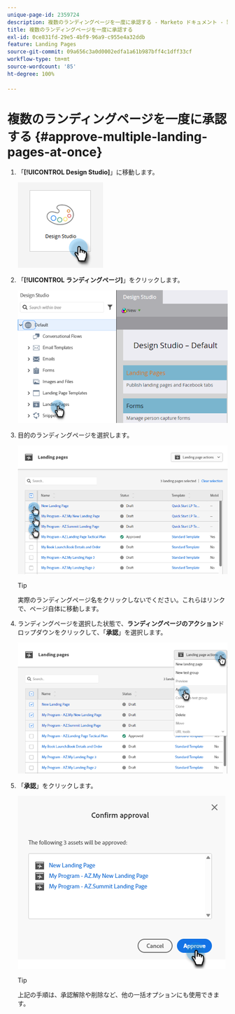 ```yaml
---
unique-page-id: 2359724
description: 複数のランディングページを一度に承認する - Marketo ドキュメント - 製品ドキュメント
title: 複数のランディングページを一度に承認する
exl-id: 0ce831fd-29e5-4bf9-96a9-c955e4a32ddb
feature: Landing Pages
source-git-commit: 09a656c3a0d0002edfa1a61b987bff4c1dff33cf
workflow-type: tm+mt
source-wordcount: '85'
ht-degree: 100%

---
```


# 複数のランディングページを一度に承認する {#approve-multiple-landing-pages-at-once}

1. 「**[!UICONTROL Design Studio]**」に移動します。

   ![](assets/approve-multiple-landing-pages-at-once-1.png)

1. 「**[!UICONTROL ランディングページ]**」をクリックします。

   ![](assets/approve-multiple-landing-pages-at-once-2.png)

1. 目的のランディングページを選択します。

   ![](assets/approve-multiple-landing-pages-at-once-3.png)

   >[!TIP]
   >
   >実際のランディングページ名をクリックしないでください。これらはリンクで、ページ自体に移動します。

1. ランディングページを選択した状態で、**ランディングページのアクション**&#x200B;ドロップダウンをクリックして、「**承認**」を選択します。

   ![](assets/approve-multiple-landing-pages-at-once-4.png)

1. 「**承認**」をクリックします。

   ![](assets/approve-multiple-landing-pages-at-once-5.png)

   >[!TIP]
   >
   >上記の手順は、承認解除や削除など、他の一括オプションにも使用できます。
